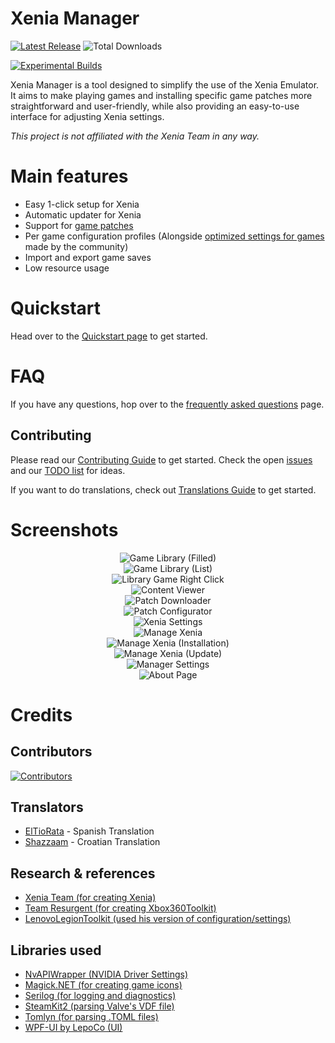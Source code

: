 # Xenia Manager

[![Latest Release](https://img.shields.io/github/v/release/xenia-manager/xenia-manager?display_name=tag&style=for-the-badge&label=Latest%20Release&color=2E3440)](https://github.com/xenia-manager/xenia-manager/releases/latest/)
![Total Downloads](https://img.shields.io/github/downloads/xenia-manager/xenia-manager/total?style=for-the-badge&label=Total%20Downloads&color=2E3440)

[![Experimental Builds](https://img.shields.io/github/downloads/xenia-manager/experimental-builds/latest/total?style=for-the-badge&label=Experimental%20Builds&color=2E3440)](https://github.com/xenia-manager/experimental-builds/releases)

Xenia Manager is a tool designed to simplify the use of the Xenia Emulator. It aims to make playing games and installing specific game patches more straightforward and user-friendly, while also providing an easy-to-use interface for adjusting Xenia settings.

<em>This project is not affiliated with the Xenia Team in any way.</em>

# Main features

- Easy 1-click setup for Xenia
- Automatic updater for Xenia
- Support for [game patches](https://github.com/xenia-canary/game-patches)
- Per game configuration profiles (Alongside [optimized settings for games](https://github.com/xenia-manager/Optimized-Settings) made by the community)
- Import and export game saves
- Low resource usage

# Quickstart

Head over to the [Quickstart page](https://github.com/xenia-manager/xenia-manager/wiki/Quickstart) to get started.

# FAQ

If you have any questions, hop over to the [frequently asked questions](https://github.com/xenia-manager/xenia-manager/wiki/FAQ) page.

## Contributing

Please read our [Contributing Guide](CONTRIBUTING.md) to get started.
Check the open [issues](https://github.com/xenia-manager/xenia-manager/issues) and our [TODO list](https://github.com/orgs/xenia-manager/projects/2/) for ideas.

If you want to do translations, check out [Translations Guide](TRANSLATIONS.md) to get started.

# Screenshots

<div align="center">
    <img src="assets/Screenshots/2. Library (Filled).png" alt="Game Library (Filled)">
</div>

<div align="center">
    <img src="assets/Screenshots/3. Library (List).png" alt="Game Library (List)">
</div>

<div align="center">
    <img src="assets/Screenshots/4. Library Game Right Click.png" alt="Library Game Right Click">
</div>

<div align="center">
    <img src="assets/Screenshots/6. Content Viewer.png" alt="Content Viewer">
</div>

<div align="center">
    <img src="assets/Screenshots/9. Patch Downloader.png" alt="Patch Downloader">
</div>

<div align="center">
    <img src="assets/Screenshots/10. Patch Configurator.png" alt="Patch Configurator">
</div>

<div align="center">
    <img src="assets/Screenshots/15. Xenia Settings.png" alt="Xenia Settings">
</div>

<div align="center">
    <img src="assets/Screenshots/16. Manage Xenia.png" alt="Manage Xenia">
</div>

<div align="center">
    <img src="assets/Screenshots/17. Manage Xenia (Installation).gif" alt="Manage Xenia (Installation)">
</div>

<div align="center">
    <img src="assets/Screenshots/18. Manage Xenia (Update).gif" alt="Manage Xenia (Update)">
</div>

<div align="center">
    <img src="assets/Screenshots/20. Manager Settings.png" alt="Manager Settings">
</div>

<div align="center">
    <img src="assets/Screenshots/19. About Page.png" alt="About Page">
</div>


# Credits

## Contributors

[![Contributors](https://contrib.rocks/image?repo=xenia-manager/xenia-manager)](https://github.com/xenia-manager/xenia-manager/graphs/contributors)

## Translators
- [ElTioRata](https://github.com/ElTioRata) - Spanish Translation 
- [Shazzaam](https://github.com/shazzaam7) - Croatian Translation

## Research & references

- [Xenia Team (for creating Xenia)](https://xenia.jp/)
- [Team Resurgent (for creating Xbox360Toolkit)](https://github.com/Team-Resurgent/Xbox360Toolkit)
- [LenovoLegionToolkit (used his version of configuration/settings)](https://github.com/BartoszCichecki/LenovoLegionToolkit/)

## Libraries used

- [NvAPIWrapper (NVIDIA Driver Settings)](https://github.com/falahati/NvAPIWrapper)
- [Magick.NET (for creating game icons)](https://github.com/dlemstra/Magick.NET)
- [Serilog (for logging and diagnostics)](https://serilog.net/)
- [SteamKit2 (parsing Valve's VDF file)](https://github.com/SteamRE/SteamKit)
- [Tomlyn (for parsing .TOML files)](https://github.com/xoofx/Tomlyn)
- [WPF-UI by LepoCo (UI)](https://wpfui.lepo.co/)